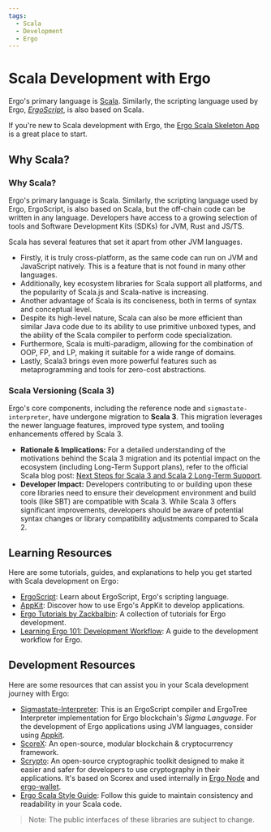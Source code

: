 ```yaml
---
tags:
  - Scala
  - Development
  - Ergo
---
```


# Scala Development with Ergo

Ergo's primary language is [Scala](https://www.udemy.com/course/rock-the-jvm-scala-for-beginners/). Similarly, the scripting language used by Ergo, *[ErgoScript](ergoscript.md)*, is also based on Scala.

If you're new to Scala development with Ergo, the [Ergo Scala Skeleton App](https://github.com/dav009/ergo-scala-skeleton-app) is a great place to start.

## Why Scala? 

### Why Scala? 

Ergo's primary language is Scala. Similarly, the scripting language used by Ergo, ErgoScript, is also based on Scala, but the off-chain code can be written in any language. Developers have access to a growing selection of tools and Software Development Kits (SDKs) for JVM, Rust and JS/TS.


Scala has several features that set it apart from other JVM languages.

- Firstly, it is truly cross-platform, as the same code can run on JVM and JavaScript natively. This is a feature that is not found in many other languages. 
- Additionally, key ecosystem libraries for Scala support all platforms, and the popularity of Scala.js and Scala-native is increasing. 
- Another advantage of Scala is its conciseness, both in terms of syntax and conceptual level. 
- Despite its high-level nature, Scala can also be more efficient than similar Java code due to its ability to use primitive unboxed types, and the ability of the Scala compiler to perform code specialization. 
- Furthermore, Scala is multi-paradigm, allowing for the combination of OOP, FP, and LP, making it suitable for a wide range of domains. 
- Lastly, Scala3 brings even more powerful features such as metaprogramming and tools for zero-cost abstractions.

### Scala Versioning (Scala 3)

Ergo's core components, including the reference node and `sigmastate-interpreter`, have undergone migration to **Scala 3**. This migration leverages the newer language features, improved type system, and tooling enhancements offered by Scala 3.

*   **Rationale & Implications:** For a detailed understanding of the motivations behind the Scala 3 migration and its potential impact on the ecosystem (including Long-Term Support plans), refer to the official Scala blog post: [Next Steps for Scala 3 and Scala 2 Long-Term Support](https://www.scala-lang.org/blog/next-scala-lts.html).
*   **Developer Impact:** Developers contributing to or building upon these core libraries need to ensure their development environment and build tools (like SBT) are compatible with Scala 3. While Scala 3 offers significant improvements, developers should be aware of potential syntax changes or library compatibility adjustments compared to Scala 2.

## Learning Resources

Here are some tutorials, guides, and explanations to help you get started with Scala development on Ergo:

- [ErgoScript](ergoscript.md): Learn about ErgoScript, Ergo's scripting language.
- [AppKit](appkit.md): Discover how to use Ergo's AppKit to develop applications.
- [Ergo Tutorials by Zackbalbin](https://github.com/zackbalbin/ErgoTutorials): A collection of tutorials for Ergo development.
- [Learning Ergo 101: Development Workflow](https://blog.cryptostars.is/learning-ergo-101-development-workflow-aa17dd63ef6): A guide to the development workflow for Ergo.

## Development Resources

Here are some resources that can assist you in your Scala development journey with Ergo:

- [Sigmastate-Interpreter](https://github.com/ScorexFoundation/sigmastate-interpreter): This is an ErgoScript compiler and ErgoTree Interpreter implementation for Ergo blockchain's *Sigma Language*. For the development of Ergo applications using JVM languages, consider using [Appkit](appkit.md).
- [ScoreX](https://github.com/scorexfoundation/scorex): An open-source, modular blockchain & cryptocurrency framework.
- [Scrypto](https://github.com/input-output-hk/scrypto): An open-source cryptographic toolkit designed to make it easier and safer for developers to use cryptography in their applications. It's based on Scorex and used internally in [Ergo Node](https://github.com/ergoplatform/ergo) and [ergo-wallet](https://github.com/ergoplatform/ergo/tree/master/ergo-wallet).
- [Ergo Scala Style Guide](https://github.com/ergoplatform/ergo-scala-style-guide): Follow this guide to maintain consistency and readability in your Scala code.

> Note: The public interfaces of these libraries are subject to change.
